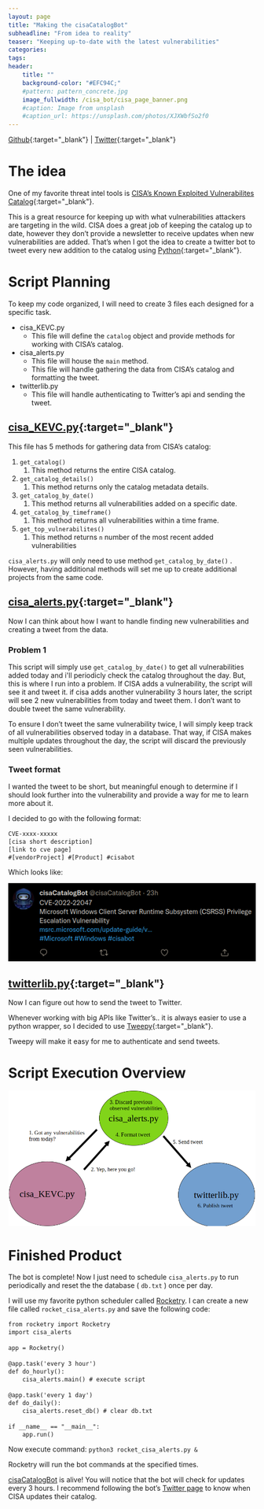 ```yaml
---
layout: page
title: "Making the cisaCatalogBot"
subheadline: "From idea to reality"
teaser: "Keeping up-to-date with the latest vulnerabilities"
categories:
tags: 
header:
    title: ""
    background-color: "#EFC94C;"
    #pattern: pattern_concrete.jpg
    image_fullwidth: /cisa_bot/cisa_page_banner.png
    #caption: Image from unsplash
    #caption_url: https://unsplash.com/photos/XJXWbfSo2f0
---
```


[Github](https://github.com/adamcysec/cisaCatalogBot){:target="_blank"} | [Twitter](https://twitter.com/cisaCatalogBot){:target="_blank"}

# The idea

One of my favorite threat intel tools is [CISA’s Known Exploited Vulnerabilites Catalog](https://www.cisa.gov/known-exploited-vulnerabilities-catalog){:target="_blank"}.

This is a great resource for keeping up with what vulnerabilities attackers are targeting in the wild. CISA does a great job of keeping the catalog up to date, however they don’t provide a newsletter to receive updates when new vulnerabilities are added. That’s when I got the idea to create a twitter bot to tweet every new addition to the catalog using [Python](https://www.python.org/){:target="_blank"}. 

# Script Planning

To keep my code organized, I will need to create 3 files each designed for a specific task. 

- cisa_KEVC.py
    - This file will define the `catalog` object and provide methods for working with CISA’s catalog.
- cisa_alerts.py
    - This file will house the `main` method.
    - This file will handle gathering the data from CISA’s catalog and formatting the tweet.
- twitterlib.py
    - This file will handle authenticating to Twitter’s api and sending the tweet.

## [cisa_KEVC.py](https://github.com/adamcysec/cisaCatalogBot/blob/main/cisa_KEVC.py){:target="_blank"}

This file has 5 methods for gathering data from CISA’s catalog:

1. `get_catalog()`
    1. This method returns the entire CISA catalog.
2. `get_catalog_details()`
    1. This method returns only the catalog metadata details.
3. `get_catalog_by_date()`
    1. This method returns all vulnerabilities added on a specific date.
4. `get_catalog_by_timeframe()`
    1. This method returns all vulnerabilities within a time frame.
5. `get_top_vulnerabilites()`
    1. This method returns `n` number of the most recent added vulnerabilities

`cisa_alerts.py` will only need to use method `get_catalog_by_date()` . However, having additional methods will set me up to create additional projects from the same code. 

 

## [cisa_alerts.py](https://github.com/adamcysec/cisaCatalogBot/blob/main/cisa_alerts.py){:target="_blank"}

Now I can think about how I want to handle finding new vulnerabilities and creating a tweet from the data. 

### Problem 1

This script will simply use `get_catalog_by_date()` to get all vulnerabilities added today and i'll periodicly check the catalog throughout the day. But, this is where I run into a problem. If CISA adds a vulnerability, the script will see it and tweet it. if cisa adds another vulnerability 3 hours later, the script will see 2 new vulnerabilities from today and tweet them. I don’t want to double tweet the same vulnerability. 

To ensure I don’t tweet the same vulnerability twice, I will simply keep track of all vulnerabilities observed today in a database. That way, if CISA makes multiple updates throughout the day, the script will discard the previously seen vulnerabilities. 

### Tweet format

I wanted the tweet to be short, but meaningful enough to determine if I should look further into the vulnerability and provide a way for me to learn more about it. 

I decided to go with the following format:

```
CVE-xxxx-xxxxx
[cisa short description]
[link to cve page]
#[vendorProject] #[Product] #cisabot
```

Which looks like:

![bot_tweet.png](/images/cisa_bot/bot_tweet.png)

## [twitterlib.py](https://github.com/adamcysec/cisaCatalogBot/blob/main/twitterlib.py){:target="_blank"}

Now I can figure out how to send the tweet to Twitter.

Whenever working with big APIs like Twitter’s.. it is always easier to use a python wrapper, so I decided to use [Tweepy](https://github.com/tweepy/tweepy){:target="_blank"}.

Tweepy will make it easy for me to authenticate and send tweets. 

# Script Execution Overview

![script_execution.png](/images/cisa_bot/script_execution.png)

# Finished Product

The bot is complete! Now I just need to schedule `cisa_alerts.py` to run periodically and reset the the database ( `db.txt` ) once per day. 

I will use my favorite python scheduler called [Rocketry](https://github.com/Miksus/rocketry). I can create a new file called `rocket_cisa_alerts.py` and save the following code:

```
from rocketry import Rocketry
import cisa_alerts 

app = Rocketry()

@app.task('every 3 hour')
def do_hourly():
    cisa_alerts.main() # execute script

@app.task('every 1 day')
def do_daily():
    cisa_alerts.reset_db() # clear db.txt

if __name__ == "__main__":
    app.run()
```

Now execute command: `python3 rocket_cisa_alerts.py &`

Rocketry will run the bot commands at the specified times. 

[cisaCatalogBot](https://github.com/adamcysec/cisaCatalogBot) is alive! You will notice that the bot will check for updates every 3 hours. I recommend following the bot’s [Twitter page](https://twitter.com/cisaCatalogBot) to know when CISA updates their catalog.